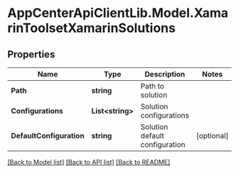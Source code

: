 # AppCenterApiClientLib.Model.XamarinToolsetXamarinSolutions
## Properties

Name | Type | Description | Notes
------------ | ------------- | ------------- | -------------
**Path** | **string** | Path to solution | 
**Configurations** | **List&lt;string&gt;** | Solution configurations | 
**DefaultConfiguration** | **string** | Solution default configuration | [optional] 

[[Back to Model list]](../README.md#documentation-for-models) [[Back to API list]](../README.md#documentation-for-api-endpoints) [[Back to README]](../README.md)

